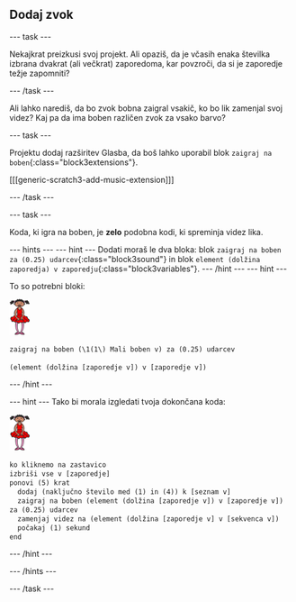 ## Dodaj zvok

\--- task \---

Nekajkrat preizkusi svoj projekt. Ali opaziš, da je včasih enaka številka izbrana dvakrat (ali večkrat) zaporedoma, kar povzroči, da si je zaporedje težje zapomniti?

\--- /task \---

Ali lahko narediš, da bo zvok bobna zaigral vsakič, ko bo lik zamenjal svoj videz? Kaj pa da ima boben različen zvok za vsako barvo?

\--- task \---

Projektu dodaj razširitev Glasba, da boš lahko uporabil blok `zaigraj na boben`{:class="block3extensions"}.

[[[generic-scratch3-add-music-extension]]]

\--- /task \---

\--- task \---

Koda, ki igra na boben, je **zelo** podobna kodi, ki spreminja videz lika.

\--- hints \--- \--- hint \--- Dodati moraš le dva bloka: blok `zaigraj na boben za (0.25) udarcev`{:class="block3sound"} in blok `element (dolžina zaporedja) v zaporedju`{:class="block3variables"}. \--- /hint \--- \--- hint \---

To so potrebni bloki:

![balerina](images/ballerina.png)

```blocks3
zaigraj na boben (\1(1\) Mali boben v) za (0.25) udarcev

(element (dolžina [zaporedje v]) v [zaporedje v])
```

\--- /hint \---

\--- hint \--- Tako bi morala izgledati tvoja dokončana koda:

![balerina](images/ballerina.png)

```blocks3
ko kliknemo na zastavico
izbriši vse v [zaporedje]
ponovi (5) krat
  dodaj (naključno število med (1) in (4)) k [seznam v]
  zaigraj na boben (element (dolžina [zaporedje v]) v [zaporedje v]) za (0.25) udarcev
  zamenjaj videz na (element (dolžina [zaporedje v] v [sekvenca v])
  počakaj (1) sekund
end
```

\--- /hint \---

\--- /hints \---

\--- /task \---